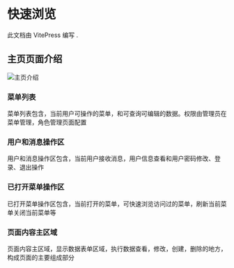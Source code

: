 # 快速浏览

此文档由 VitePress 编写 .

## 主页页面介绍
![主页介绍](/main-ind.png)


### 菜单列表

菜单列表包含，当前用户可操作的菜单，和可查询可编辑的数据。权限由管理员在菜单管理，角色管理页面配置

### 用户和消息操作区

用户和消息操作区包含，当前用户接收消息，用户信息查看和用户密码修改、登录、退出操作

### 已打开菜单操作区

已打开菜单操作区包含，当前打开的菜单，可快速浏览访问过的菜单，刷新当前菜单关闭当前菜单等

### 页面内容主区域

页面内容主区域，显示数据表单区域，执行数据查看，修改，创建，删除的地方，构成页面的主要组成部分
